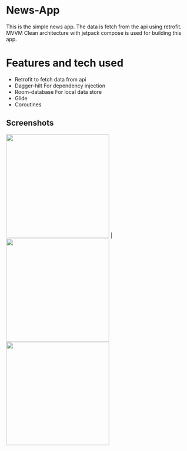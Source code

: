 # News-App
This is the simple news app. The data is fetch from the api using retrofit. MVVM Clean architecture with jetpack compose is used for building this app. 

# Features and tech used

- Retrofit to fetch data from api
- Dagger-hilt For dependency injection
- Room-database For local data store
- Glide 
- Coroutines

## Screenshots
<img src="https://i.imgur.com/nkWHcLH.jpg" width="280px"> | <img src="https://i.imgur.com/oVMOCls.jpg" width="280px"> <img src="https://i.imgur.com/d42OcJl.jpg" width="280px">